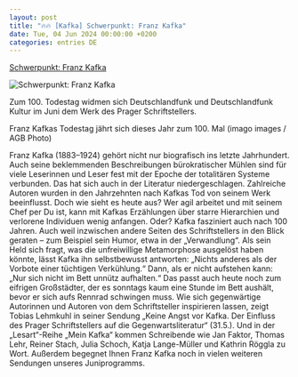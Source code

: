 ```yaml
---
layout: post
title: "🔥🔥 [Kafka] Schwerpunkt: Franz Kafka"
date: Tue, 04 Jun 2024 00:00:00 +0200
categories: entries DE
---
```

[Schwerpunkt: Franz Kafka](https://www.deutschlandradio.de/schwerpunkft-franz-kafka-100.html)

![Schwerpunkt: Franz Kafka](https://bilder.deutschlandfunk.de/e6/ff/d0/6d/e6ffd06d-ee7d-46cd-a45a-daa633e15723/franz-kafka-portrait-100-1920x1080.jpg)

Zum 100. Todestag widmen sich Deutschlandfunk und Deutschlandfunk Kultur im Juni dem Werk des Prager Schriftstellers.

Franz Kafkas Todestag jährt sich dieses Jahr zum 100. Mal (imago images / AGB Photo)

Franz Kafka (1883–1924) gehört nicht nur biografisch ins letzte Jahrhundert. Auch seine beklemmenden Beschreibungen bürokratischer Mühlen sind für viele Leserinnen und Leser fest mit der Epoche der totalitären Systeme verbunden. Das hat sich auch in der Literatur niedergeschlagen. Zahlreiche Autoren wurden in den Jahrzehnten nach Kafkas Tod von seinem Werk beeinflusst. Doch wie sieht es heute aus? Wer agil arbeitet und mit seinem Chef per Du ist, kann mit Kafkas Erzählungen über starre Hierarchien und verlorene Individuen wenig anfangen. Oder? Kafka fasziniert auch nach 100 Jahren. Auch weil inzwischen andere Seiten des Schriftstellers in den Blick geraten – zum Beispiel sein Humor, etwa in der „Verwandlung“. Als sein Held sich fragt, was die unfreiwillige Metamorphose ausgelöst haben könnte, lässt Kafka ihn selbstbewusst antworten: „Nichts anderes als der Vorbote einer tüchtigen Verkühlung.“ Dann, als er nicht aufstehen kann: „Nur sich nicht im Bett unnütz aufhalten.“ Das passt auch heute noch zum eifrigen Großstädter, der es sonntags kaum eine Stunde im Bett aushält, bevor er sich aufs Rennrad schwingen muss. Wie sich gegenwärtige Autorinnen und Autoren von dem Schriftsteller inspirieren lassen, zeigt Tobias Lehmkuhl in seiner Sendung „Keine Angst vor Kafka. Der Einfluss des Prager Schriftstellers auf die Gegenwartsliteratur“ (31.5.). Und in der „Lesart“-Reihe „Mein Kafka“ kommen Schreibende wie Jan Faktor, Thomas Lehr, Reiner Stach, Julia Schoch, Katja Lange-Müller und Kathrin Röggla zu Wort. Außerdem begegnet Ihnen Franz Kafka noch in vielen weiteren Sendungen unseres Juniprogramms.

